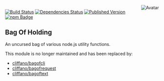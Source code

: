 <img align="right" src="https://raw.github.com/cliffano/bagofholding/master/avatar.jpg" alt="Avatar"/>

[![Build Status](https://secure.travis-ci.org/cliffano/bagofholding.png?branch=master)](http://travis-ci.org/cliffano/bagofholding)
[![Dependencies Status](https://david-dm.org/cliffano/bagofholding.png)](http://david-dm.org/cliffano/bagofholding)
[![Published Version](https://badge.fury.io/js/bagofholding.png)](http://badge.fury.io/js/bagofholding)
<br/>
[![npm Badge](https://nodei.co/npm/bagofholding.png)](http://npmjs.org/package/bagofholding)

Bag Of Holding
--------------

An uncursed bag of various node.js utility functions.

This module is no longer maintained and has been replaced by:

* [cliffano/bagofcli](http://github.com/cliffano/bagofcli)
* [cliffano/bagofrequest](http://github.com/cliffano/bagofrequest)
* [cliffano/bagoftext](http://github.com/cliffano/bagoftext)